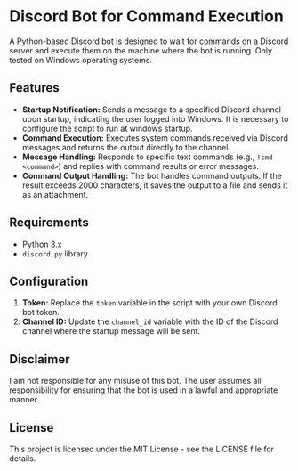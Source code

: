 # Discord Bot for Command Execution

A Python-based Discord bot is designed to wait for commands on a Discord server and execute them on the machine where the bot is running. Only tested on Windows operating systems.

## Features

- **Startup Notification:** Sends a message to a specified Discord channel upon startup, indicating the user logged into Windows. It is necessary to configure the script to run at windows startup.
- **Command Execution:** Executes system commands received via Discord messages and returns the output directly to the channel.
- **Message Handling:** Responds to specific text commands (e.g., `!cmd <command>`) and replies with command results or error messages.
- **Command Output Handling:** The bot handles command outputs. If the result exceeds 2000 characters, it saves the output to a file and sends it as an attachment.

## Requirements

- Python 3.x
- `discord.py` library
  
## Configuration

1. **Token:** Replace the `token` variable in the script with your own Discord bot token.
2. **Channel ID:** Update the `channel_id` variable with the ID of the Discord channel where the startup message will be sent.

## Disclaimer
I am not responsible for any misuse of this bot. The user assumes all responsibility for ensuring that the bot is used in a lawful and appropriate manner.

## License
This project is licensed under the MIT License - see the LICENSE file for details.
